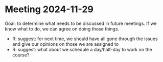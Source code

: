 # Meeting 2024-11-29

Goal: to determine what needs to be discussed in future meetings.
If we know what to do, we can agree on doing those things.

- R: suggest: for next time, we should have all gone through the issues
  and give our opinions on those we are assigned to
- R: suggest: what about we schedule a day/half-day to work on the course?





